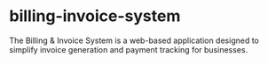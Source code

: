 # billing-invoice-system
The Billing &amp; Invoice System is a web-based application designed to simplify invoice generation and payment tracking for businesses.
